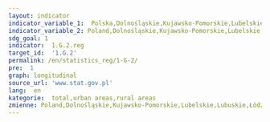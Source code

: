 ```yaml
---
layout: indicator
indicator_variable_1:  Polska,Dolnośląskie,Kujawsko-Pomorskie,Lubelskie,Lubuskie,Łódzkie,Małopolskie,Mazowieckie,Opolskie,Podkarpackie,Podlaskie,Pomorskie,Śląskie,Świętokrzyskie,Warmińsko-Mazurskie,Wielkopolskie,Zachodniopomorskie,Polska_,Dolnośląskie_,Kujawsko-Pomorskie_,Lubelskie_,Lubuskie_,Łódzkie_,Małopolskie_,Mazowieckie_,Opolskie_,Podkarpackie_,Podlaskie_,Pomorskie_,Śląskie_,Świętokrzyskie_,Warmińsko-Mazurskie_,Wielkopolskie_,Zachodniopomorskie_,Polska__,Dolnośląskie__,Kujawsko-Pomorskie__,Lubelskie__,Lubuskie__,Łódzkie__,Małopolskie__,Mazowieckie__,Opolskie__,Podkarpackie__,Podlaskie__,Pomorskie__,Śląskie__,Świętokrzyskie__,Warmińsko-Mazurskie__,Wielkopolskie__,Zachodniopomorskie__
indicator_variable_2: Poland,Dolnośląskie,Kujawsko-Pomorskie,Lubelskie,Lubuskie,Łódzkie,Małopolskie,Mazowieckie,Opolskie,Podkarpackie,Podlaskie,Pomorskie,Śląskie,Świętokrzyskie,Warmińsko-Mazurskie,Wielkopolskie,Zachodniopomorskie,Poland_,Dolnośląskie_,Kujawsko-Pomorskie_,Lubelskie_,Lubuskie_,Łódzkie_,Małopolskie_,Mazowieckie_,Opolskie_,Podkarpackie_,Podlaskie_,Pomorskie_,Śląskie_,Świętokrzyskie_,Warmińsko-Mazurskie_,Wielkopolskie_,Zachodniopomorskie_,Poland__,Dolnośląskie__,Kujawsko-Pomorskie__,Lubelskie__,Lubuskie__,Łódzkie__,Małopolskie__,Mazowieckie__,Opolskie__,Podkarpackie__,Podlaskie__,Pomorskie__,Śląskie__,Świętokrzyskie__,Warmińsko-Mazurskie__,Wielkopolskie__,Zachodniopomorskie__
sdg_goal: 1
indicator:  1.G.2.reg
target_id:  '1.G.2'
permalink: /en/statistics_reg/1-G-2/
pre:  1
graph: longitudinal
source_url: 'www.stat.gov.pl'
lang:  en
kategorie:  total,urban areas,rural areas
zmienne: Poland,Dolnośląskie,Kujawsko-Pomorskie,Lubelskie,Lubuskie,Łódzkie,Małopolskie,Mazowieckie,Opolskie,Podkarpackie,Podlaskie,Pomorskie,Śląskie,Świętokrzyskie,Warmińsko-Mazurskie,Wielkopolskie,Zachodniopomorskie;Poland,Dolnośląskie,Kujawsko-Pomorskie,Lubelskie,Lubuskie,Łódzkie,Małopolskie,Mazowieckie,Opolskie,Podkarpackie,Podlaskie,Pomorskie,Śląskie,Świętokrzyskie,Warmińsko-Mazurskie,Wielkopolskie,Zachodniopomorskie;Poland,Dolnośląskie,Kujawsko-Pomorskie,Lubelskie,Lubuskie,Łódzkie,Małopolskie,Mazowieckie,Opolskie,Podkarpackie,Podlaskie,Pomorskie,Śląskie,Świętokrzyskie,Warmińsko-Mazurskie,Wielkopolskie,Zachodniopomorskie
---
```

